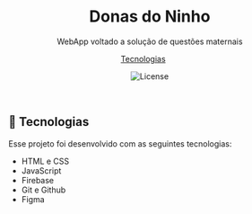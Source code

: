<h1 align="center"> Donas do Ninho </h1>

<p align="center">
WebApp voltado a solução de questões maternais <br/>
</p>

<p align="center">
  <a href="#-tecnologias">Tecnologias</a>&nbsp;&nbsp;&nbsp;&nbsp;&nbsp;&nbsp;
</p>

<p align="center">
  <img alt="License" src="../img/logoDonasDoNinho.svg">
</p>

<br>

## 🚀 Tecnologias

Esse projeto foi desenvolvido com as seguintes tecnologias:

- HTML e CSS
- JavaScript
- Firebase
- Git e Github
- Figma

